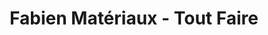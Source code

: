 ---
title: "Fabien Matériaux - Tout Faire"
url: /saint-andre-de-cubzac/fabien-materiaux-tout-faire/
shop: Baumarkt
---